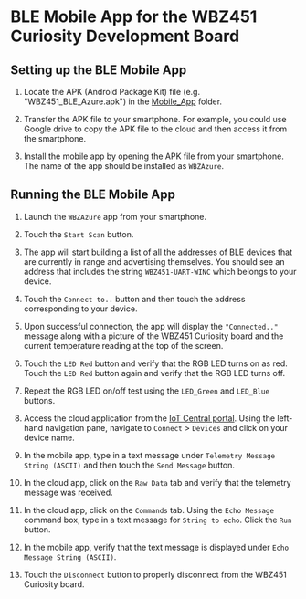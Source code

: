 # BLE Mobile App for the WBZ451 Curiosity Development Board

## Setting up the BLE Mobile App

1. Locate the APK (Android Package Kit) file (e.g. "WBZ451_BLE_Azure.apk") in the [Mobile_App](./Mobile_App/) folder.

2. Transfer the APK file to your smartphone. For example, you could use Google drive to copy the APK file to the cloud and then access it from the smartphone.

3. Install the mobile app by opening the APK file from your smartphone. The name of the app should be installed as `WBZAzure`.

## Running the BLE Mobile App

1. Launch the `WBZAzure` app from your smartphone.

2. Touch the `Start Scan` button.

3. The app will start building a list of all the addresses of BLE devices that are currently in range and advertising themselves. You should see an address that includes the string `WBZ451-UART-WINC` which belongs to your device.

4. Touch the `Connect to..` button and then touch the address corresponding to your device.

5. Upon successful connection, the app will display the `"Connected.."` message along with a picture of the WBZ451 Curiosity board and the current temperature reading at the top of the screen.

6. Touch the `LED Red` button and verify that the RGB LED turns on as red. Touch the `LED Red` button again and verify that the RGB LED turns off.

7. Repeat the RGB LED on/off test using the `LED_Green` and `LED_Blue` buttons.

8. Access the cloud application from the [IoT Central portal](https://apps.azureiotcentral.com). Using the left-hand navigation pane, navigate to `Connect` > `Devices` and click on your device name.

9. In the mobile app, type in a text message under `Telemetry Message String (ASCII)` and then touch the `Send Message` button.

10. In the cloud app, click on the `Raw Data` tab and verify that the telemetry message was received.

11. In the cloud app, click on the `Commands` tab. Using the `Echo Message` command box, type in a text message for `String to echo`. Click the `Run` button.

12. In the mobile app, verify that the text message is displayed under `Echo Message String (ASCII)`.

13. Touch the `Disconnect` button to properly disconnect from the WBZ451 Curiosity board.
